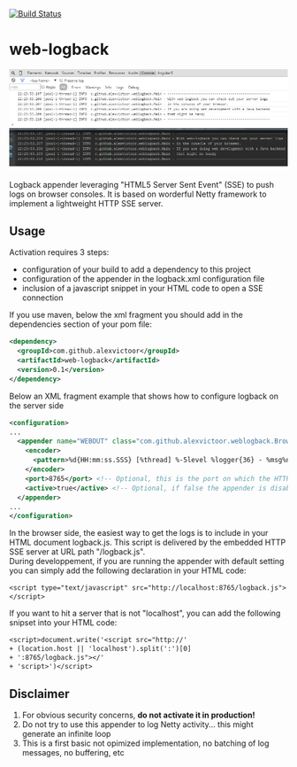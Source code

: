 [![Build Status](https://travis-ci.org/alexvictoor/web-logback.svg?branch=master)](https://travis-ci.org/alexvictoor/web-logback)

web-logback
===========

![screenshot](src/site/web-logback.png)

Logback appender leveraging "HTML5 Server Sent Event" (SSE) to push logs on browser consoles. 
It is based on worderful Netty framework to implement a lightweight HTTP SSE server.

Usage
------

Activation requires 3 steps:
- configuration of your build to add a dependency to this project 
- configuration of the appender in the logback.xml configuration file
- inclusion of a javascript snippet in your HTML code to open a SSE connection

If you use maven, below the xml fragment you should add in the dependencies section of your pom file:
```xml
<dependency>
  <groupId>com.github.alexvictoor</groupId>
  <artifactId>web-logback</artifactId>
  <version>0.1</version>
</dependency>
```

Below an XML fragment example that shows how to configure logback on the server side
```xml
<configuration>
...
  <appender name="WEBOUT" class="com.github.alexvictoor.weblogback.BrowserConsoleAppender">
    <encoder>
      <pattern>%d{HH:mm:ss.SSS} [%thread] %-5level %logger{36} - %msg%n</pattern> <!-- Use whatever pattern you want -->
    </encoder>
    <port>8765</port> <!-- Optional, this is the port on which the HTTP SSE server will listen. Default port is 8765 -->
    <active>true</active> <!-- Optional, if false the appender is disabled. Default value is true -->
  </appender>
...
</configuration>
```

In the browser side, the easiest way to get the logs is to include in your HTML document logback.js. This script is delivered by the embedded HTTP SSE server at URL path "/logback.js".  
During developpement, if you are running the appender with default setting you can simply add the following declaration in your HTML code:

    <script type="text/javascript" src="http://localhost:8765/logback.js"></script>
  
If you want to hit a server that is not "localhost", you can add the following snipset into your HTML code:

    <script>document.write('<script src="http://'
    + (location.host || 'localhost').split(':')[0]
    + ':8765/logback.js"></'
    + 'script>')</script>


Disclaimer
---------
1. For obvious security concerns, **do not activate it in production!**  
2. Do not try to use this appender to log Netty activity... this might generate an infinite loop
3. This is a first basic not opimized implementation, no batching of log messages, no buffering, etc
